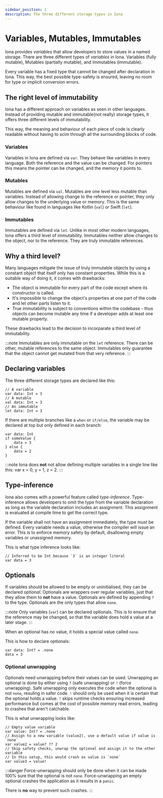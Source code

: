 ```yaml
---
sidebar_position: 1
description: The three different storage types in Iona
---
```


# Variables, Mutables, Immutables

Iona provides *variables* that allow developers to store values in a named storage. There are three different types of *variables* in Iona.
Variables (fully mutable), Mutables (partially mutable), and Immutables (immutable).

Every variable has a fixed type that cannot be changed after declaration in Iona.
This way, the best possible type-safety is ensured, leaving no room for type or implicit conversion errors.

## The right level of immutability

Iona has a different approach on variables as seen in other languages. Instead of providing mutable and immutable(not really) storage types, it offers three different levels of immutability.

This way, the meaning and behaviour of each piece of code is clearly readable without having to scim through all the surrounding blocks of code.

### Variables

Variables in Iona are defined via `var`. They behave like variables in every language. Both the reference and the value can be changed. For pointers this means the pointer can be changed, and the memory it points to.

### Mutables

Mutables are defined via `val`. Mutables are one level less mutable than variables. Instead of allowing change to the reference or pointer, they only allow changes to the underlying value or memory.
This is the same behaviour like found in languages like Kotlin (`val`) or Swift (`let`).

### Immutables

Immutables are defined via `let`. Unlike in most other modern languages, Iona offers a third level of immutability. Immutables neither allow changes to the object, nor to the reference. They are truly immutable references.

## Why a third level?

Many languages mitigate the issue of truly immutable objects by using a constant object that itself only has constant properties. While this is a suitable way of doing it, it comes with drawbacks:

- The object is immutable for every part of the code except where its constructor is called.
- It's impossible to change the object's properties at one part of the code and let other parts listen to it.
- True immutability is subject to conventions within the codebase - thus objects can become mutable any time if a developer adds at least one mutable property.

These drawbacks lead to the decision to incorparate a third level of immutability.

:::note
Immutables are only immutable on the `let` reference. There can be other, mutable references to the same object.
Immutables only guarantee that the object cannot get mutated from that very reference.
:::

## Declaring variables

The three different storage types are declared like this:

```Iona
// A variable
var data: Int = 3
// A mutable
val data: Int = 3
// An immutable
let data: Int = 3
```

If there are multiple branches like a `when` or `if/else`, the variable may be declared at top but only defined in each branch:

```Iona
var data: Int
if someValue {
    data = 3
} else {
    data = 2
}
```

:::note
Iona does **not** not allow defining multiple variables in a single line like this: var x = 0, y = 1, z = 2.
:::

## Type-inference

Iona also comes with a powerful feature called *type-inference*.
Type-inference allows developers to omit the type from the variable declaration as long as the variable declaration includes an assignment. This assignment is evaluated at compile time to get the correct type.

If the variable shall not have an assignment immediately, the type must be defined. Every variable needs a value, otherwise the compiler will issue an error. This is to enforce memory safety by default, disallowing empty variables or unassigned memory.

This is what type inference looks like:

```Iona
// Inferred to be Int because `3` is an integer literal
var data = 3
```

## Optionals

If variables should be allowed to be empty or uninitialised, they can be declared *optional*.
Optionals are wrappers over regular variables, just that they allow them to **not** have a value. Optionals are defined by appending `?` to the type.
Optionals are the only types that allow `none`.

:::note
Only variables (`var`) can be declared optionals. This is to ensure that the reference may be changed, so that the variable does hold a value at a later stage.
:::

When an optional has *no* value, it holds a special value called `none`.

This is how to declare optionals:

```Iona
var data: Int? = .none
data = 3
```

### Optional unwrapping

Optionals need unwrapping before their values can be used. Unwrapping an optional is done by either using `?` (safe unwrapping) or `!` (force unwrapping).
Safe unwrapping only executes the code when the optional is not `none`, resuling in safer code. `!` should only be used when it is certain that the optional holds a value. `!` skips runtime checks ensuring increased performance but comes at the cost of possible memory read errors, leading to crashes that aren't catchable.

This is what unwrapping looks like:

```Iona
// Empty value variable
var value: Int? = .none
// Assign to a new variable (value2), use a default value if value is `none`
var value2 = value? ?? 2
// Skip safety checks, unwrap the optional and assign it to the other variable
// In this setup, this would crash as value is `none`
var value3 = value!
```

:::danger
Force-unwrapping should only be done when it can be made 100% sure that the optional is not `none`. Force-unwrapping an empty optional crashes the application as it results in a `panic`.

There is **no** way to prevent such crashes.
:::
